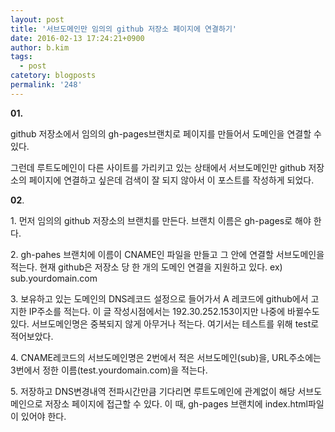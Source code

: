 ```yaml
---
layout: post
title: '서브도메인만 임의의 github 저장소 페이지에 연결하기'
date: 2016-02-13 17:24:21+0900
author: b.kim
tags:
  - post
catetory: blogposts
permalink: '248'
---
```



  

  

 **01.**

github 저장소에서 임의의 gh-pages브랜치로 페이지를 만들어서 도메인을 연결할 수 있다.

그런데 루트도메인이 다른 사이트를 가리키고 있는 상태에서 서브도메인만 github 저장소의 페이지에 연결하고 싶은데 검색이 잘 되지 않아서
이 포스트를 작성하게 되었다.

  

  

  

  

  

 **02**.

1\. 먼저 임의의 github 저장소의 브랜치를 만든다. 브랜치 이름은 gh-pages로 해야 한다.

  

2\. gh-pahes 브랜치에 이름이 CNAME인 파일을 만들고 그 안에 연결할 서브도메인을 적는다. 현재 github은 저장소 당 한
개의 도메인 연결을 지원하고 있다. ex) sub.yourdomain.com

  

3\. 보유하고 있는 도메인의 DNS레코드 설정으로 들어가서 A 레코드에 github에서 고지한 IP주소를 적는다. 이 글 작성시점에서는
192.30.252.153이지만 나중에 바뀔수도 있다. 서브도메인명은 중복되지 않게 아무거나 적는다. 여기서는 테스트를 위해 test로
적어보았다.

  

4\. CNAME레코드의 서브도메인명은 2번에서 적은 서브도메인(sub)을, URL주소에는 3번에서 정한
이름(test.yourdomain.com)을 적는다.

  

5\. 저장하고 DNS변경내역 전파시간만큼 기다리면 루트도메인에 관계없이 해당 서브도메인으로 저장소 페이지에 접근할 수 있다. 이 때,
gh-pages 브랜치에 index.html파일이 있어야 한다.

  

  

  


